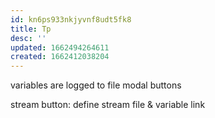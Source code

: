 ```yaml
---
id: kn6ps933nkjyvnf8udt5fk8
title: Tp
desc: ''
updated: 1662494264611
created: 1662412038204
---
```



variables are logged to file
modal buttons
  

stream button:
define stream file & variable link
